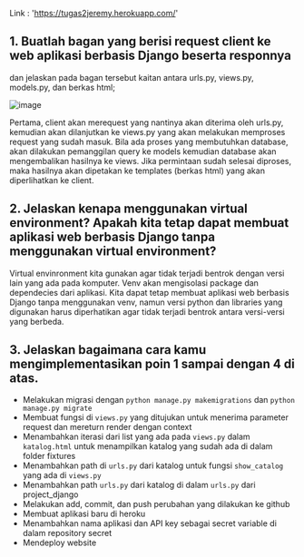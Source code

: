 Link : 'https://tugas2jeremy.herokuapp.com/'

## 1. Buatlah bagan yang berisi request client ke web aplikasi berbasis Django beserta responnya 
dan jelaskan pada bagan tersebut kaitan antara urls.py, views.py, models.py, dan berkas html;

![image](https://user-images.githubusercontent.com/100303130/190314079-9752c14b-2846-4e4d-b045-3f9731f1049e.png)

Pertama, client akan merequest yang nantinya akan diterima oleh urls.py, kemudian akan dilanjutkan ke views.py yang akan melakukan
memproses request yang sudah masuk. Bila ada proses yang membutuhkan database, akan dilakukan pemanggilan query ke models kemudian
database akan mengembalikan hasilnya ke views. Jika permintaan sudah selesai diproses, maka hasilnya akan dipetakan ke templates (berkas html) yang akan 
diperlihatkan ke client.

## 2. Jelaskan kenapa menggunakan virtual environment? Apakah kita tetap dapat membuat aplikasi web berbasis Django tanpa menggunakan virtual environment?
Virtual envinronment kita gunakan agar tidak terjadi bentrok dengan versi lain yang ada pada komputer. Venv akan mengisolasi package dan dependecies
dari aplikasi. Kita dapat tetap membuat aplikasi web berbasis Django tanpa menggunakan venv, namun versi python dan libraries yang digunakan harus 
diperhatikan agar tidak terjadi bentrok antara versi-versi yang berbeda.

## 3. Jelaskan bagaimana cara kamu mengimplementasikan poin 1 sampai dengan 4 di atas.
- Melakukan migrasi dengan `python manage.py makemigrations` dan `python manage.py migrate`
- Membuat fungsi di `views.py` yang ditujukan untuk menerima parameter request dan mereturn render dengan context
- Menambahkan iterasi dari list yang ada pada `views.py` dalam `katalog.html` untuk menampilkan katalog yang sudah ada di dalam folder fixtures
- Menambahkan path di `urls.py` dari katalog untuk fungsi `show_catalog` yang ada di `views.py`
- Menambahkan path `urls.py` dari katalog di dalam `urls.py` dari project_django
- Melakukan add, commit, dan push perubahan yang dilakukan ke github
- Membuat aplikasi baru di heroku
- Menambahkan nama aplikasi dan API key sebagai secret variable di dalam repository secret
- Mendeploy website
